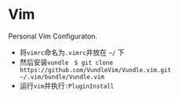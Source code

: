 # Vim
Personal Vim Configuraton.

- 将`vimrc`命名为`.vimrc`并放在 `~/` 下
- 然后安装`vundle`  
`$ git clone https://github.com/VundleVim/Vundle.vim.git ~/.vim/bundle/Vundle.vim`
- 运行`vim`并执行`:PluginInstall`
